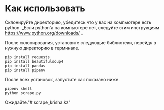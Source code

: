 # Как использовать

Склонируйте директорию, убедитесь что у вас на компьютере есть python.
_Если python'а на компьютере нет, следуйте этим инструкциям https://www.python.org/downloads/ _

После склонирования, установите следующие библиотеки, перейдя в нужную директорию в терминале.

```
pip install requests
pip install beautifulsoup4
pip install pandas
pip install pipenv
```

После всех установок, запустите как показано ниже.

```
pipenv shell
python scrape.py
```

Ожидайте."# scrape_krisha.kz"

